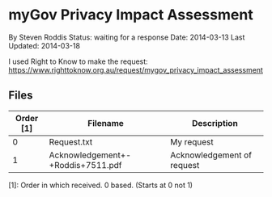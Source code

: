 myGov Privacy Impact Assessment
===============================
By Steven Roddis
Status: waiting for a response
Date: 2014-03-13
Last Updated: 2014-03-18

I used Right to Know to make the request: https://www.righttoknow.org.au/request/mygov_privacy_impact_assessment

Files
-----
| Order [1] | Filename | Description |
| --------- | -------- | ----------- |
| 0 | Request.txt | My request |
| 1 | Acknowledgement+-+Roddis+7511.pdf | Acknowledgement of request |

[1]: Order in which received. 0 based. (Starts at 0 not 1)